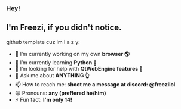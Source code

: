 ### Hey!
## I'm Freezi, if you didn't notice.

github template cuz im l a z y:
- 🔭 I’m currently working on my own <b> browser 🌎 </b>
- 🌱 I’m currently learning <b> Python 🐍 </b>
- 🤔 I’m looking for help with <b> QtWebEngine features 🔧 </b>
- 💬 Ask me about <b> ANYTHING 👆 </b>
- 📫 How to reach me: <b> shoot me a message at discord: @freezilol </b>
- 😄 Pronouns: <b> any (preffered he/him) </b>
- ⚡ Fun fact: <b> I'm only 14! </b>
